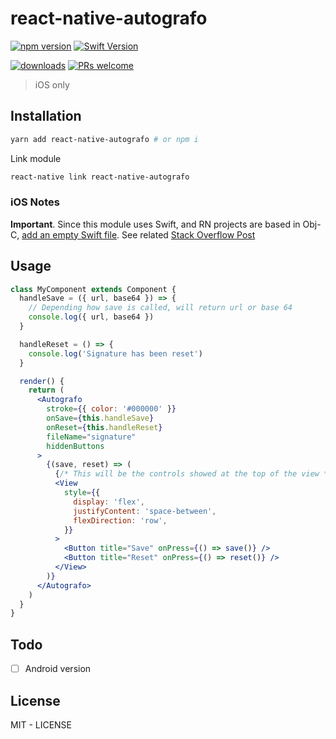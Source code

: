 # react-native-autografo

[![npm version](https://img.shields.io/npm/v/react-native-autografo.svg)](https://img.shields.io/npm/v/react-native-autografo.svg)
[![Swift Version](https://img.shields.io/badge/Swift-4.0.x-orange.svg)](https://swift.org)

[![downloads](https://img.shields.io/npm/dw/react-native-autografo.svg)](https://img.shields.io/npm/dw/react-native-autografo.svg)
[![PRs welcome](https://img.shields.io/badge/PRs-welcome-brightgreen.svg)](http://makeapullrequest.com)

> iOS only

## Installation

```bash
yarn add react-native-autografo # or npm i
```

Link module

```bash
react-native link react-native-autografo
```

### iOS Notes

**Important**. Since this module uses Swift, and RN projects are based in Obj-C, <ins>add an empty Swift file</ins>. See related [Stack Overflow Post](https://stackoverflow.com/questions/50096025/it-gives-errors-when-using-swift-static-library-with-objective-c-project)

## Usage

```jsx
class MyComponent extends Component {
  handleSave = ({ url, base64 }) => {
    // Depending how save is called, will return url or base 64
    console.log({ url, base64 })
  }

  handleReset = () => {
    console.log('Signature has been reset')
  }

  render() {
    return (
      <Autografo
        stroke={{ color: '#000000' }}
        onSave={this.handleSave}
        onReset={this.handleReset}
        fileName="signature"
        hiddenButtons
      >
        {(save, reset) => (
          {/* This will be the controls showed at the top of the view */}
          <View
            style={{
              display: 'flex',
              justifyContent: 'space-between',
              flexDirection: 'row',
            }}
          >
            <Button title="Save" onPress={() => save()} />
            <Button title="Reset" onPress={() => reset()} />
          </View>
        )}
      </Autografo>
    )
  }
}
```

## Todo

- [ ] Android version

## License

MIT - LICENSE
